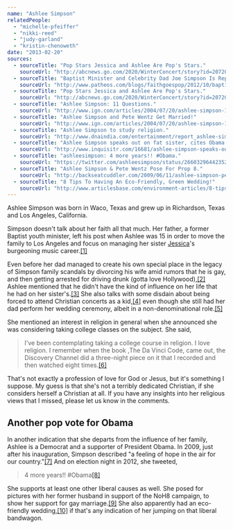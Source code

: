 ```yaml
---
name: "Ashlee Simpson"
relatedPeople:
  - "michelle-pfeiffer"
  - "nikki-reed"
  - "judy-garland"
  - "kristin-chenoweth"
date: "2013-02-20"
sources:
  - sourceTitle: "Pop Stars Jessica and Ashlee Are Pop's Stars."
    sourceUrl: "http://abcnews.go.com/2020/WinterConcert/story?id=207201&page=1"
  - sourceTitle: "Baptist Minister and Celebrity Dad Joe Simpson Is Reportedly Coming Out as Gay."
    sourceUrl: "http://www.patheos.com/blogs/faithgoespop/2012/10/baptist-minister-and-celebrity-dad-joe-simpson-is-reportedly-coming-out-as-gay/"
  - sourceTitle: "Pop Stars Jessica and Ashlee Are Pop's Stars."
    sourceUrl: "http://abcnews.go.com/2020/WinterConcert/story?id=207201&page=1"
  - sourceTitle: "Ashlee Simpson: 11 Questions."
    sourceUrl: "http://www.ign.com/articles/2004/07/20/ashlee-simpson-11-questions"
  - sourceTitle: "Ashlee Simpson and Pete Wentz Get Married!"
    sourceUrl: "http://www.ign.com/articles/2004/07/20/ashlee-simpson-11-questions"
  - sourceTitle: "Ashlee Simpson to study religion."
    sourceUrl: "http://www.dnaindia.com/entertainment/report_ashlee-simpson-to-study-religion_1211685"
  - sourceTitle: "Ashlee Simpson speaks out on fat sister, cites Obama Inauguration in defense."
    sourceUrl: "http://www.inquisitr.com/16681/ashlee-simpson-speaks-out-on-fat-sister-cites-obama-inauguration-in-defense/"
  - sourceTitle: "ashleesimpson: 4 more years!! #Obama."
    sourceUrl: "https://twitter.com/ashleesimpson/status/266032964423528448"
  - sourceTitle: "Ashlee Simpson & Pete Wentz Pose For Prop 8."
    sourceUrl: "http://backseatcuddler.com/2009/06/11/ashlee-simpson-pete-wentz-pose-for-prop-8/"
  - sourceTitle: "8 Tips To Having An Eco-Friendly, Green Wedding!"
    sourceUrl: "http://www.articlesbase.com/environment-articles/8-tips-to-having-an-ecofriendly-green-wedding-413614.html"
---
```


Ashlee Simpson was born in Waco, Texas and grew up in Richardson, Texas and Los Angeles, California.

Simpson doesn't talk about her faith all that much. Her father, a former Baptist youth minister, left his post when Ashlee was 15 in order to move the family to Los Angeles and focus on managing her sister [Jessica](http://hollowverse.com/jessica-simpson/)'s burgeoning music career.<a class="source-citation" href="http://abcnews.go.com/2020/WinterConcert/story?id=207201&page=1" title="Pop Stars Jessica and Ashlee Are Pop&apos;s Stars.">[1]</a>

Even before her dad managed to create his own special place in the legacy of Simpson family scandals by divorcing his wife amid rumors that he is gay, and then getting arrested for driving drunk (gotta love Hollywood),<a class="source-citation" href="http://www.patheos.com/blogs/faithgoespop/2012/10/baptist-minister-and-celebrity-dad-joe-simpson-is-reportedly-coming-out-as-gay/" title="Baptist Minister and Celebrity Dad Joe Simpson Is Reportedly Coming Out as Gay.">[2]</a> Ashlee mentioned that he didn't have the kind of influence on her life that he had on her sister's.<a class="source-citation" href="http://abcnews.go.com/2020/WinterConcert/story?id=207201&page=1" title="Pop Stars Jessica and Ashlee Are Pop&apos;s Stars.">[3]</a> She also talks with some disdain about being forced to attend Christian concerts as a kid,<a class="source-citation" href="http://www.ign.com/articles/2004/07/20/ashlee-simpson-11-questions" title="Ashlee Simpson: 11 Questions.">[4]</a> even though she still had her dad perform her wedding ceremony, albeit in a non-denominational role.<a class="source-citation" href="http://www.ign.com/articles/2004/07/20/ashlee-simpson-11-questions" title="Ashlee Simpson and Pete Wentz Get Married!">[5]</a>

She mentioned an interest in religion in general when she announced she was considering taking college classes on the subject. She said,

>I've been contemplating taking a college course in religion. I love religion. I remember when the book ,The Da Vinci Code, came out, the Discovery Channel did a three-night piece on it that I recorded and then watched eight times.<a class="source-citation" href="http://www.dnaindia.com/entertainment/report_ashlee-simpson-to-study-religion_1211685" title="Ashlee Simpson to study religion.">[6]</a>

That's not exactly a profession of love for God or Jesus, but it's something I suppose. My guess is that she's not a terribly dedicated Christian, if she considers herself a Christian at all. If you have any insights into her religious views that I missed, please let us know in the comments.


## Another pop vote for Obama

In another indication that she departs from the influence of her family, Ashlee is a Democrat and a supporter of President Obama. In 2009, just after his inauguration, Simpson described "a feeling of hope in the air for our country."<a class="source-citation" href="http://www.inquisitr.com/16681/ashlee-simpson-speaks-out-on-fat-sister-cites-obama-inauguration-in-defense/" title="Ashlee Simpson speaks out on fat sister, cites Obama Inauguration in defense.">[7]</a> And on election night in 2012, she tweeted,

>4 more years!! #Obama<a class="source-citation" href="https://twitter.com/ashleesimpson/status/266032964423528448" title="ashleesimpson: 4 more years!! #Obama.">[8]</a>

She supports at least one other liberal causes as well. She posed for pictures with her former husband in support of the NoH8 campaign, to show her support for gay marriage.<a class="source-citation" href="http://backseatcuddler.com/2009/06/11/ashlee-simpson-pete-wentz-pose-for-prop-8/" title="Ashlee Simpson &amp; Pete Wentz Pose For Prop 8.">[9]</a> She also apparently had an eco-friendly wedding,<a class="source-citation" href="http://www.articlesbase.com/environment-articles/8-tips-to-having-an-ecofriendly-green-wedding-413614.html" title="8 Tips To Having An Eco-Friendly, Green Wedding!">[10]</a> if that's any indication of her jumping on that liberal bandwagon.